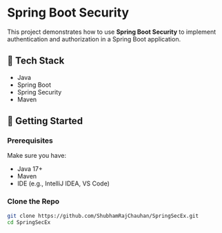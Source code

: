 # Spring Boot Security 

This project demonstrates how to use **Spring Boot Security** to implement authentication and authorization in a Spring Boot application.

## 🧰 Tech Stack

- Java
- Spring Boot
- Spring Security
- Maven 

## 🚀 Getting Started

### Prerequisites

Make sure you have:

- Java 17+
- Maven 
- IDE (e.g., IntelliJ IDEA, VS Code)

### Clone the Repo

```bash
git clone https://github.com/ShubhamRajChauhan/SpringSecEx.git
cd SpringSecEx